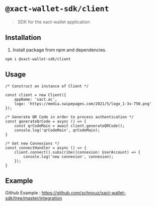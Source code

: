 # `@xact-wallet-sdk/client`

> SDK for the xact-wallet application

## Installation 
1. Install package from npm and dependencies.

`npm i @xact-wallet-sdk/client`

## Usage

```
/* Construct an instance of Client */

const client = new Client({
    appName: 'xact.ac',
    logo: 'https://media.swipepages.com/2021/5/logo_1-3x-750.png'
});

/* Generate QR Code in order to process authentication */
const generateQrCode = async () => {
    const qrCodeMain = await client.generateQRCode();
    console.log('qrCodeMain', qrCodeMain);
}

/* Get new Connexions */
const connectHandler = async () => {
    client.connect().subscribe((connexion: UserAccount) => {
        console.log('new connexion', connexion);
    });
}

```

## Example

Github Example : <https://github.com/schnouz/xact-wallet-sdk/tree/master/integration>
